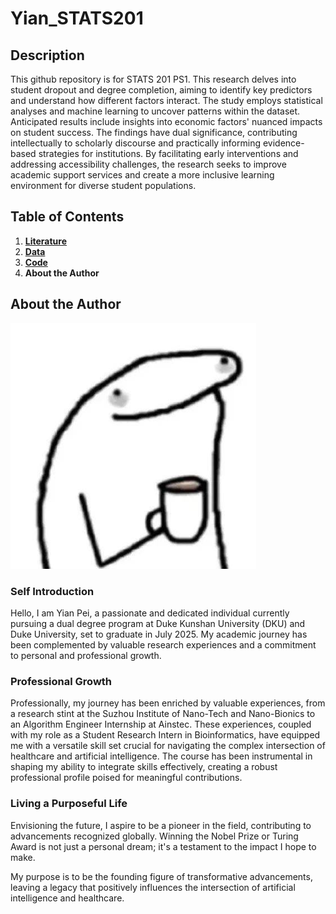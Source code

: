 # Yian_STATS201

## Description

This github repository is for STATS 201 PS1.
This research delves into student dropout and degree completion, aiming to identify key predictors and understand how different factors interact. The study employs statistical analyses and machine learning to uncover patterns within the dataset. Anticipated results include insights into economic factors' nuanced impacts on student success. The findings have dual significance, contributing intellectually to scholarly discourse and practically informing evidence-based strategies for institutions. By facilitating early interventions and addressing accessibility challenges, the research seeks to improve academic support services and create a more inclusive learning environment for diverse student populations.

## Table of Contents

1. [**Literature**](./Literature)
2. [**Data**](./Data)
3. [**Code**](./Code)
4. **About the Author**
    
## About the Author

<img src="photo1.jpg" alt="photo">

### **Self Introduction**
Hello, I am Yian Pei, a passionate and dedicated individual currently pursuing a dual degree program at Duke Kunshan University (DKU) and Duke University, set to graduate in July 2025. My academic journey has been complemented by valuable research experiences and a commitment to personal and professional growth.

### **Professional Growth**

Professionally, my journey has been enriched by valuable experiences, from a research stint at the Suzhou Institute of Nano-Tech and Nano-Bionics to an Algorithm Engineer Internship at Ainstec. These experiences, coupled with my role as a Student Research Intern in Bioinformatics, have equipped me with a versatile skill set crucial for navigating the complex intersection of healthcare and artificial intelligence. The course has been instrumental in shaping my ability to integrate skills effectively, creating a robust professional profile poised for meaningful contributions.

### **Living a Purposeful Life**

Envisioning the future, I aspire to be a pioneer in the field, contributing to advancements recognized globally. Winning the Nobel Prize or Turing Award is not just a personal dream; it's a testament to the impact I hope to make.

My purpose is to be the founding figure of transformative advancements, leaving a legacy that positively influences the intersection of artificial intelligence and healthcare.
